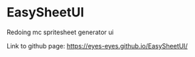 # EasySheetUI
Redoing mc spritesheet generator ui

Link to github page: https://eyes-eyes.github.io/EasySheetUI/
